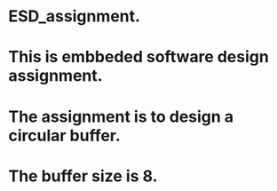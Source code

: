 # ESD_assignment.
# This is embbeded software design assignment.
# The assignment is to design a circular buffer.
# The buffer size is 8.

